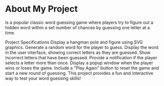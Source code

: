 # About My Project
Is a popular classic word guessing game where players try to figure out a hidden word within a set number of chances by guessing one letter at a time.

Project Specifications
Display a hangman pole and figure using SVG graphics.
Generate a random word for the player to guess.
Display the word in the user interface, showing correct letters as they are guessed.
Show incorrect letters that have been guessed.
Provide a notification if the player selects a letter more than once.
Display a popup window when the player wins or loses the game.
Include a "Play Again" button to reset the game and start a new round of guessing.
This project provides a fun and interactive way to test your word guessing skills!
